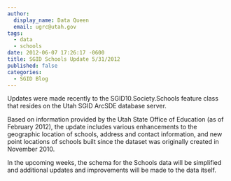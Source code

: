 ```yaml
---
author:
  display_name: Data Queen
  email: ugrc@utah.gov
tags:
  - data
  - schools
date: 2012-06-07 17:26:17 -0600
title: SGID Schools Update 5/31/2012
published: false
categories:
  - SGID Blog
---
```


Updates were made recently to the SGID10.Society.Schools feature class that resides on the Utah SGID ArcSDE database server.

Based on information provided by the Utah State Office of Education (as of February 2012), the update includes various enhancements to the geographic location of schools, address and contact information, and new point locations of schools built since the dataset was originally created in November 2010.

In the upcoming weeks, the schema for the Schools data will be simplified and additional updates and improvements will be made to the data itself.
